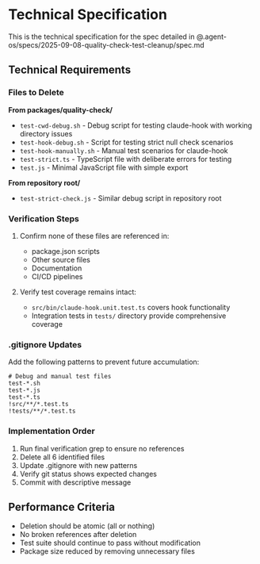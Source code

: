 # Technical Specification

This is the technical specification for the spec detailed in
@.agent-os/specs/2025-09-08-quality-check-test-cleanup/spec.md

## Technical Requirements

### Files to Delete

**From packages/quality-check/**

- `test-cwd-debug.sh` - Debug script for testing claude-hook with working
  directory issues
- `test-hook-debug.sh` - Script for testing strict null check scenarios
- `test-hook-manually.sh` - Manual test scenarios for claude-hook
- `test-strict.ts` - TypeScript file with deliberate errors for testing
- `test.js` - Minimal JavaScript file with simple export

**From repository root/**

- `test-strict-check.js` - Similar debug script in repository root

### Verification Steps

1. Confirm none of these files are referenced in:
   - package.json scripts
   - Other source files
   - Documentation
   - CI/CD pipelines

2. Verify test coverage remains intact:
   - `src/bin/claude-hook.unit.test.ts` covers hook functionality
   - Integration tests in `tests/` directory provide comprehensive coverage

### .gitignore Updates

Add the following patterns to prevent future accumulation:

```gitignore
# Debug and manual test files
test-*.sh
test-*.js
test-*.ts
!src/**/*.test.ts
!tests/**/*.test.ts
```

### Implementation Order

1. Run final verification grep to ensure no references
2. Delete all 6 identified files
3. Update .gitignore with new patterns
4. Verify git status shows expected changes
5. Commit with descriptive message

## Performance Criteria

- Deletion should be atomic (all or nothing)
- No broken references after deletion
- Test suite should continue to pass without modification
- Package size reduced by removing unnecessary files
